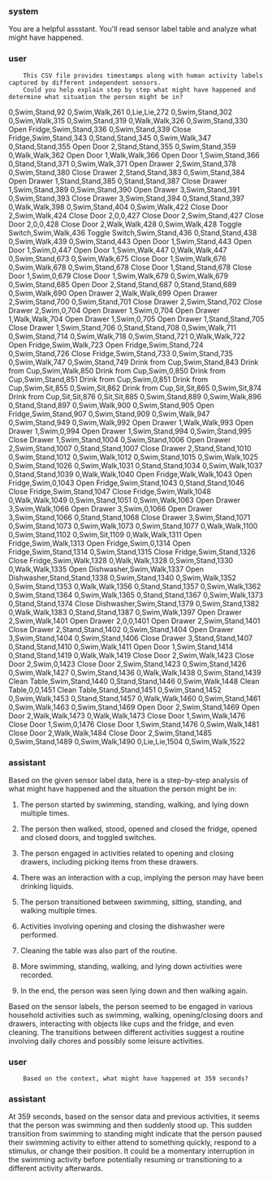 ### system
You are a helpful assstant. You'll read sensor label table and analyze what might have happened.
### user

        This CSV file provides timestamps along with human activity labels captured by different independent sensors.
        Could you help explain step by step what might have happened and determine what situation the person might be in?
    
0,Swim,Stand,92
0,Swim,Walk,261
0,Lie,Lie,272
0,Swim,Stand,302
0,Swim,Walk,315
0,Swim,Stand,319
0,Walk,Walk,326
0,Swim,Stand,330
Open Fridge,Swim,Stand,336
0,Swim,Stand,339
Close Fridge,Swim,Stand,343
0,Stand,Stand,345
0,Swim,Walk,347
0,Stand,Stand,355
Open Door 2,Stand,Stand,355
0,Swim,Stand,359
0,Walk,Walk,362
Open Door 1,Walk,Walk,366
Open Door 1,Swim,Stand,366
0,Stand,Stand,371
0,Swim,Walk,371
Open Drawer 2,Swim,Stand,378
0,Swim,Stand,380
Close Drawer 2,Stand,Stand,383
0,Swim,Stand,384
Open Drawer 1,Stand,Stand,385
0,Stand,Stand,387
Close Drawer 1,Swim,Stand,389
0,Swim,Stand,390
Open Drawer 3,Swim,Stand,391
0,Swim,Stand,393
Close Drawer 3,Swim,Stand,394
0,Stand,Stand,397
0,Walk,Walk,398
0,Swim,Stand,404
0,Swim,Walk,422
Close Door 2,Swim,Walk,424
Close Door 2,0,0,427
Close Door 2,Swim,Stand,427
Close Door 2,0,0,428
Close Door 2,Walk,Walk,428
0,Swim,Walk,428
Toggle Switch,Swim,Walk,436
Toggle Switch,Swim,Stand,436
0,Stand,Stand,438
0,Swim,Walk,439
0,Swim,Stand,443
Open Door 1,Swim,Stand,443
Open Door 1,Swim,0,447
Open Door 1,Swim,Walk,447
0,Walk,Walk,447
0,Swim,Stand,673
0,Swim,Walk,675
Close Door 1,Swim,Walk,676
0,Swim,Walk,678
0,Swim,Stand,678
Close Door 1,Stand,Stand,678
Close Door 1,Swim,0,679
Close Door 1,Swim,Walk,679
0,Swim,Walk,679
0,Swim,Stand,685
Open Door 2,Stand,Stand,687
0,Stand,Stand,689
0,Swim,Walk,690
Open Drawer 2,Walk,Walk,699
Open Drawer 2,Swim,Stand,700
0,Swim,Stand,701
Close Drawer 2,Swim,Stand,702
Close Drawer 2,Swim,0,704
Open Drawer 1,Swim,0,704
Open Drawer 1,Walk,Walk,704
Open Drawer 1,Swim,0,705
Open Drawer 1,Stand,Stand,705
Close Drawer 1,Swim,Stand,706
0,Stand,Stand,708
0,Swim,Walk,711
0,Swim,Stand,714
0,Swim,Walk,718
0,Swim,Stand,721
0,Walk,Walk,722
Open Fridge,Swim,Walk,723
Open Fridge,Swim,Stand,724
0,Swim,Stand,726
Close Fridge,Swim,Stand,733
0,Swim,Stand,735
0,Swim,Walk,747
0,Swim,Stand,749
Drink from Cup,Swim,Stand,843
Drink from Cup,Swim,Walk,850
Drink from Cup,Swim,0,850
Drink from Cup,Swim,Stand,851
Drink from Cup,Swim,0,851
Drink from Cup,Swim,Sit,855
0,Swim,Sit,862
Drink from Cup,Sit,Sit,865
0,Swim,Sit,874
Drink from Cup,Sit,Sit,876
0,Sit,Sit,885
0,Swim,Stand,889
0,Swim,Walk,896
0,Stand,Stand,897
0,Swim,Walk,900
0,Swim,Stand,905
Open Fridge,Swim,Stand,907
0,Swim,Stand,909
0,Swim,Walk,947
0,Swim,Stand,949
0,Swim,Walk,992
Open Drawer 1,Walk,Walk,993
Open Drawer 1,Swim,0,994
Open Drawer 1,Swim,Stand,994
0,Swim,Stand,995
Close Drawer 1,Swim,Stand,1004
0,Swim,Stand,1006
Open Drawer 2,Swim,Stand,1007
0,Stand,Stand,1007
Close Drawer 2,Stand,Stand,1010
0,Swim,Stand,1012
0,Swim,Walk,1012
0,Swim,Stand,1015
0,Swim,Walk,1025
0,Swim,Stand,1026
0,Swim,Walk,1031
0,Stand,Stand,1034
0,Swim,Walk,1037
0,Stand,Stand,1039
0,Walk,Walk,1040
Open Fridge,Walk,Walk,1043
Open Fridge,Swim,0,1043
Open Fridge,Swim,Stand,1043
0,Stand,Stand,1046
Close Fridge,Swim,Stand,1047
Close Fridge,Swim,Walk,1048
0,Walk,Walk,1049
0,Swim,Stand,1051
0,Swim,Walk,1063
Open Drawer 3,Swim,Walk,1066
Open Drawer 3,Swim,0,1066
Open Drawer 3,Swim,Stand,1066
0,Stand,Stand,1068
Close Drawer 3,Swim,Stand,1071
0,Swim,Stand,1073
0,Swim,Walk,1073
0,Swim,Stand,1077
0,Walk,Walk,1100
0,Swim,Stand,1102
0,Swim,Sit,1109
0,Walk,Walk,1311
Open Fridge,Swim,Walk,1313
Open Fridge,Swim,0,1314
Open Fridge,Swim,Stand,1314
0,Swim,Stand,1315
Close Fridge,Swim,Stand,1326
Close Fridge,Swim,Walk,1328
0,Walk,Walk,1328
0,Swim,Stand,1330
0,Walk,Walk,1335
Open Dishwasher,Swim,Walk,1337
Open Dishwasher,Stand,Stand,1338
0,Swim,Stand,1340
0,Swim,Walk,1352
0,Swim,Stand,1353
0,Walk,Walk,1356
0,Stand,Stand,1357
0,Swim,Walk,1362
0,Swim,Stand,1364
0,Swim,Walk,1365
0,Stand,Stand,1367
0,Swim,Walk,1373
0,Stand,Stand,1374
Close Dishwasher,Swim,Stand,1379
0,Swim,Stand,1382
0,Walk,Walk,1383
0,Stand,Stand,1387
0,Swim,Walk,1397
Open Drawer 2,Swim,Walk,1401
Open Drawer 2,0,0,1401
Open Drawer 2,Swim,Stand,1401
Close Drawer 2,Stand,Stand,1402
0,Swim,Stand,1404
Open Drawer 3,Swim,Stand,1404
0,Swim,Stand,1406
Close Drawer 3,Stand,Stand,1407
0,Stand,Stand,1410
0,Swim,Walk,1411
Open Door 1,Swim,Stand,1414
0,Stand,Stand,1419
0,Walk,Walk,1419
Close Door 2,Swim,Walk,1423
Close Door 2,Swim,0,1423
Close Door 2,Swim,Stand,1423
0,Swim,Stand,1426
0,Swim,Walk,1427
0,Swim,Stand,1436
0,Walk,Walk,1438
0,Swim,Stand,1439
Clean Table,Swim,Stand,1440
0,Stand,Stand,1446
0,Swim,Walk,1448
Clean Table,0,0,1451
Clean Table,Stand,Stand,1451
0,Swim,Stand,1452
0,Swim,Walk,1453
0,Stand,Stand,1457
0,Walk,Walk,1460
0,Swim,Stand,1461
0,Swim,Walk,1463
0,Swim,Stand,1469
Open Door 2,Swim,Stand,1469
Open Door 2,Walk,Walk,1473
0,Walk,Walk,1473
Close Door 1,Swim,Walk,1476
Close Door 1,Swim,0,1476
Close Door 1,Swim,Stand,1476
0,Swim,Walk,1481
Close Door 2,Walk,Walk,1484
Close Door 2,Swim,Stand,1485
0,Swim,Stand,1489
0,Swim,Walk,1490
0,Lie,Lie,1504
0,Swim,Walk,1522

### assistant
Based on the given sensor label data, here is a step-by-step analysis of what might have happened and the situation the person might be in:

1. The person started by swimming, standing, walking, and lying down multiple times.
   
2. The person then walked, stood, opened and closed the fridge, opened and closed doors, and toggled switches.

3. The person engaged in activities related to opening and closing drawers, including picking items from these drawers.

4. There was an interaction with a cup, implying the person may have been drinking liquids.

5. The person transitioned between swimming, sitting, standing, and walking multiple times.

6. Activities involving opening and closing the dishwasher were performed.

7. Cleaning the table was also part of the routine.

8. More swimming, standing, walking, and lying down activities were recorded.

9. In the end, the person was seen lying down and then walking again.

Based on the sensor labels, the person seemed to be engaged in various household activities such as swimming, walking, opening/closing doors and drawers, interacting with objects like cups and the fridge, and even cleaning. The transitions between different activities suggest a routine involving daily chores and possibly some leisure activities.
### user

        Based on the context, what might have happened at 359 seconds?
    
### assistant
At 359 seconds, based on the sensor data and previous activities, it seems that the person was swimming and then suddenly stood up. This sudden transition from swimming to standing might indicate that the person paused their swimming activity to either attend to something quickly, respond to a stimulus, or change their position. It could be a momentary interruption in the swimming activity before potentially resuming or transitioning to a different activity afterwards.
